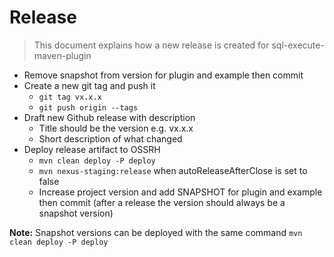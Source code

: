 # Release

> This document explains how a new release is created for sql-execute-maven-plugin

* Remove snapshot from version for plugin and example then commit
* Create a new git tag and push it
  * `git tag vx.x.x`
  * `git push origin --tags`
* Draft new Github release with description
  * Title should be the version e.g. vx.x.x
  * Short description of what changed
* Deploy release artifact to OSSRH
  * `mvn clean deploy -P deploy`
  * `mvn nexus-staging:release` when autoReleaseAfterClose is set to false
  * Increase project version and add SNAPSHOT for plugin and example then commit (after a release the version should always be a snapshot version)

**Note:** Snapshot versions can be deployed with the same command `mvn clean deploy -P deploy`
